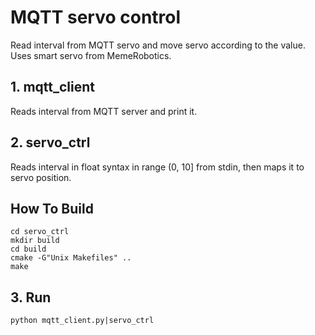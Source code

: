 # MQTT servo control

Read interval from MQTT servo and move servo according to the value.
Uses smart servo from MemeRobotics.

## 1. mqtt_client

Reads interval from MQTT server and print it.

## 2. servo_ctrl

Reads interval in float syntax in range (0, 10] from stdin, then maps it to servo position.

## How To Build

```SHELL
cd servo_ctrl
mkdir build
cd build
cmake -G"Unix Makefiles" ..
make
```

## 3. Run

```SHELL
python mqtt_client.py|servo_ctrl
```
